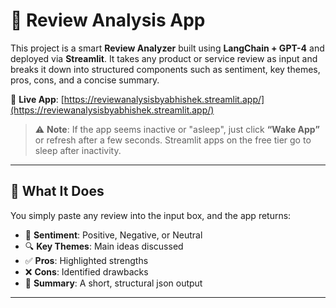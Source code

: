 # 📝 Review Analysis App

This project is a smart **Review Analyzer** built using **LangChain + GPT-4** and deployed via **Streamlit**. It takes any product or service review as input and breaks it down into structured components such as sentiment, key themes, pros, cons, and a concise summary.

🔗 **Live App**: [https://reviewanalysisbyabhishek.streamlit.app/](https://reviewanalysisbyabhishek.streamlit.app/)

> ⚠️ **Note**: If the app seems inactive or "asleep", just click **“Wake App”** or refresh after a few seconds. Streamlit apps on the free tier go to sleep after inactivity.

---

## 🤖 What It Does

You simply paste any review into the input box, and the app returns:

- 🎯 **Sentiment**: Positive, Negative, or Neutral
- 🔍 **Key Themes**: Main ideas discussed
- ✅ **Pros**: Highlighted strengths
- ❌ **Cons**: Identified drawbacks
- 🧾 **Summary**: A short, structural json output

---

